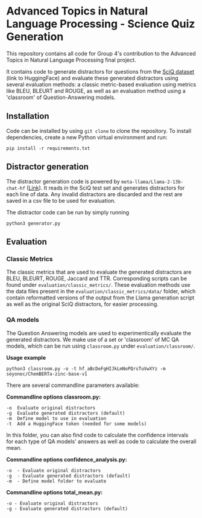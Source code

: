 # Advanced Topics in Natural Language Processing - Science Quiz Generation
This repository contains all code for Group 4's contribution to the Advanced Topics in Natural Language Processing final project. 

It contains code to generate distractors for questions from the [SciQ dataset](https://huggingface.co/datasets/allenai/sciq) (link to HuggingFace) and evaluate these generated distractors using several evaluation methods: a classic metric-based evaluation using metrics like BLEU, BLEURT and ROUGE, as well as an evaluation method using a 'classroom' of Question-Answering models. 

## Installation
Code can be installed by using `git clone` to clone the repository. 
To install dependencies, create a new Python virtual environment and run:

    pip install -r requirements.txt

## Distractor generation
The distractor generation code is powered by `meta-llama/Llama-2-13b-chat-hf` ([Link](https://huggingface.co/meta-llama/Llama-2-13b-chat-hf)). It reads in the SciQ test set and generates distractors for each line of data. Any invalid distractors are discarded and the rest are saved in a csv file to be used for evaluation. 

The distractor code can be run by simply running 

    python3 generator.py

## Evaluation 
### Classic Metrics
The classic metrics that are used to evaluate the generated distractors are BLEU, BLEURT, ROUGE, Jaccard and TTR. Corresponding scripts can be found under `evaluation/classic_metrics/`. These evaluation methods use the data files present in the `evaluation/classic_metrics/data/` folder, which contain reformatted versions of the output from the Llama generation script as well as the original SciQ distractors, for easier processing.

### QA models
The Question Answering models are used to experimentically evaluate the generated distractors. We make use of a set or 'classroom' of MC QA models, which can be run using `classroom.py` under `evaluation/classroom/`. 

<b>Usage example</b>

    python3 classroom.py -o -t hf_aBcDeFgHIJkLmNoPQrsTuVwXYz -m seyonec/ChemBERTa-zinc-base-v1

There are several commandline parameters available:

<b>Commandline options classroom.py:</b>

    -o  Evaluate original distractors
    -g  Evaluate generated distractors (default)
    -m  Define model to use in evaluation
    -t  Add a HuggingFace token (needed for some models)

In this folder, you can also find code to calculate the confidence intervals for each type of QA models' answers as well as code to calculate the overall mean.

<b>Commandline options confidence_analysis.py:</b>

    -o  - Evaluate original distractors
    -g  - Evaluate generated distractors (default)
    -m  - Define model folder to evaluate

<b>Commandline options total_mean.py:</b>

    -o - Evaluate original distractors
    -g - Evaluate generated distractors (default)

